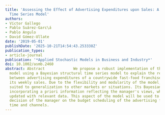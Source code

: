 ```yaml
---
title: 'Assessing the Effect of Advertising Expenditures upon Sales: A Bayesian Structural
  Time Series Model'
authors:
- Víctor Gallego
- Pablo Suárez-Garc\á
- Pablo Angulo
- David Gómez-Ullate
date: '2019-05-01'
publishDate: '2025-10-21T14:54:43.253338Z'
publication_types:
- article-journal
publication: '*Applied Stochastic Models in Business and Industry*'
doi: 10.1002/asmb.2460
abstract: Abstract             We propose a robust implementation of the Nerlove-Arrow
  model using a Bayesian structural time series model to explain the relationship
  between advertising expenditures of a countrywide fast-food franchise network with
  its weekly sales. Due to the flexibility and modularity of the model, it is well
  suited to generalization to other markets or situations. Its Bayesian nature facilitates
  incorporating a priori information reflecting the manager's views, which can be
  updated with relevant data. This aspect of the model will be used to support the
  decision of the manager on the budget scheduling of the advertising firm across
  time and channels.
---
```

